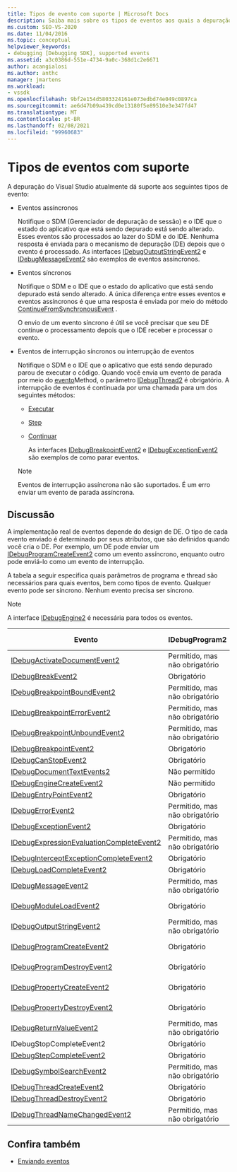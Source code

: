 ```yaml
---
title: Tipos de evento com suporte | Microsoft Docs
description: Saiba mais sobre os tipos de eventos aos quais a depuração do Visual Studio dá suporte, incluindo eventos assíncronos, eventos síncronos e eventos de interrupção.
ms.custom: SEO-VS-2020
ms.date: 11/04/2016
ms.topic: conceptual
helpviewer_keywords:
- debugging [Debugging SDK], supported events
ms.assetid: a3c0386d-551e-4734-9a0c-368d1c2e6671
author: acangialosi
ms.author: anthc
manager: jmartens
ms.workload:
- vssdk
ms.openlocfilehash: 9bf2e154d5803324161e073edbd74e049c0897ca
ms.sourcegitcommit: ae6d47b09a439cd0e13180f5e89510e3e347fd47
ms.translationtype: MT
ms.contentlocale: pt-BR
ms.lasthandoff: 02/08/2021
ms.locfileid: "99960683"
---
```

# <a name="supported-event-types"></a>Tipos de eventos com suporte
A depuração do Visual Studio atualmente dá suporte aos seguintes tipos de evento:

- Eventos assíncronos

   Notifique o SDM (Gerenciador de depuração de sessão) e o IDE que o estado do aplicativo que está sendo depurado está sendo alterado. Esses eventos são processados ao lazer do SDM e do IDE. Nenhuma resposta é enviada para o mecanismo de depuração (DE) depois que o evento é processado. As interfaces [IDebugOutputStringEvent2](../../extensibility/debugger/reference/idebugoutputstringevent2.md) e [IDebugMessageEvent2](../../extensibility/debugger/reference/idebugmessageevent2.md) são exemplos de eventos assíncronos.

- Eventos síncronos

   Notifique o SDM e o IDE que o estado do aplicativo que está sendo depurado está sendo alterado. A única diferença entre esses eventos e eventos assíncronos é que uma resposta é enviada por meio do método [ContinueFromSynchronousEvent](../../extensibility/debugger/reference/idebugengine2-continuefromsynchronousevent.md) .

   O envio de um evento síncrono é útil se você precisar que seu DE continue o processamento depois que o IDE receber e processar o evento.

- Eventos de interrupção síncronos ou interrupção de eventos

   Notifique o SDM e o IDE que o aplicativo que está sendo depurado parou de executar o código. Quando você envia um evento de parada por meio do [evento](../../extensibility/debugger/reference/idebugeventcallback2-event.md)Method, o parâmetro [IDebugThread2](../../extensibility/debugger/reference/idebugthread2.md) é obrigatório. A interrupção de eventos é continuada por uma chamada para um dos seguintes métodos:

  - [Executar](../../extensibility/debugger/reference/idebugprogram2-execute.md)

  - [Step](../../extensibility/debugger/reference/idebugprogram2-step.md)

  - [Continuar](../../extensibility/debugger/reference/idebugprogram2-continue.md)

    As interfaces [IDebugBreakpointEvent2](../../extensibility/debugger/reference/idebugbreakpointevent2.md) e [IDebugExceptionEvent2](../../extensibility/debugger/reference/idebugexceptionevent2.md) são exemplos de como parar eventos.

  > [!NOTE]
  > Eventos de interrupção assíncrona não são suportados. É um erro enviar um evento de parada assíncrona.

## <a name="discussion"></a>Discussão
 A implementação real de eventos depende do design de DE. O tipo de cada evento enviado é determinado por seus atributos, que são definidos quando você cria o DE. Por exemplo, um DE pode enviar um [IDebugProgramCreateEvent2](../../extensibility/debugger/reference/idebugprogramcreateevent2.md) como um evento assíncrono, enquanto outro pode enviá-lo como um evento de interrupção.

 A tabela a seguir especifica quais parâmetros de programa e thread são necessários para quais eventos, bem como tipos de evento. Qualquer evento pode ser síncrono. Nenhum evento precisa ser síncrono.

> [!NOTE]
> A interface [IDebugEngine2](../../extensibility/debugger/reference/idebugengine2.md) é necessária para todos os eventos.

|Evento|IDebugProgram2|IDebugThread2|Interrompendo eventos|
|-----------|--------------------|-------------------|---------------------|
|[IDebugActivateDocumentEvent2](../../extensibility/debugger/reference/idebugactivatedocumentevent2.md)|Permitido, mas não obrigatório|Permitido, mas não obrigatório|Não|
|[IDebugBreakEvent2](../../extensibility/debugger/reference/idebugbreakevent2.md)|Obrigatório|Obrigatório|Yes|
|[IDebugBreakpointBoundEvent2](../../extensibility/debugger/reference/idebugbreakpointboundevent2.md)|Permitido, mas não obrigatório|Permitido, mas não obrigatório|Não|
|[IDebugBreakpointErrorEvent2](../../extensibility/debugger/reference/idebugbreakpointerrorevent2.md)|Permitido, mas não obrigatório|Permitido, mas não obrigatório|Não|
|[IDebugBreakpointUnboundEvent2](../../extensibility/debugger/reference/idebugbreakpointunboundevent2.md)|Permitido, mas não obrigatório|Permitido, mas não obrigatório|Não|
|[IDebugBreakpointEvent2](../../extensibility/debugger/reference/idebugbreakpointevent2.md)|Obrigatório|Obrigatório|Yes|
|[IDebugCanStopEvent2](../../extensibility/debugger/reference/idebugcanstopevent2.md)|Obrigatório|Obrigatório|No|
|[IDebugDocumentTextEvents2](../../extensibility/debugger/reference/idebugdocumenttextevents2.md)|Não permitido|Não permitido|Não|
|[IDebugEngineCreateEvent2](../../extensibility/debugger/reference/idebugenginecreateevent2.md)|Não permitido|Não permitido|Não|
|[IDebugEntryPointEvent2](../../extensibility/debugger/reference/idebugentrypointevent2.md)|Obrigatório|Obrigatório|Yes|
|[IDebugErrorEvent2](../../extensibility/debugger/reference/idebugerrorevent2.md)|Permitido, mas não obrigatório|Permitido, mas não obrigatório|Pode ser|
|[IDebugExceptionEvent2](../../extensibility/debugger/reference/idebugexceptionevent2.md)|Obrigatório|Obrigatório|Yes|
|[IDebugExpressionEvaluationCompleteEvent2](../../extensibility/debugger/reference/idebugexpressionevaluationcompleteevent2.md)|Permitido, mas não obrigatório|Permitido, mas não obrigatório|Pode ser|
|[IDebugInterceptExceptionCompleteEvent2](../../extensibility/debugger/reference/idebuginterceptexceptioncompleteevent2.md)|Obrigatório|Obrigatório|Yes|
|[IDebugLoadCompleteEvent2](../../extensibility/debugger/reference/idebugloadcompleteevent2.md)|Obrigatório|Obrigatório|Yes|
|[IDebugMessageEvent2](../../extensibility/debugger/reference/idebugmessageevent2.md)|Permitido, mas não obrigatório|Permitido, mas não obrigatório|Pode ser|
|[IDebugModuleLoadEvent2](../../extensibility/debugger/reference/idebugmoduleloadevent2.md)|Obrigatório|Permitido, mas não obrigatório|Não|
|[IDebugOutputStringEvent2](../../extensibility/debugger/reference/idebugoutputstringevent2.md)|Permitido, mas não obrigatório|Permitido, mas não obrigatório|Não|
|[IDebugProgramCreateEvent2](../../extensibility/debugger/reference/idebugprogramcreateevent2.md)|Obrigatório|Permitido, mas não obrigatório|Não|
|[IDebugProgramDestroyEvent2](../../extensibility/debugger/reference/idebugprogramdestroyevent2.md)|Obrigatório|Permitido, mas não obrigatório|Não|
|[IDebugPropertyCreateEvent2](../../extensibility/debugger/reference/idebugpropertycreateevent2.md)|Obrigatório|Permitido, mas não obrigatório|Não|
|[IDebugPropertyDestroyEvent2](../../extensibility/debugger/reference/idebugpropertydestroyevent2.md)|Obrigatório|Permitido, mas não obrigatório|Não|
|[IDebugReturnValueEvent2](../../extensibility/debugger/reference/idebugreturnvalueevent2.md)|Permitido, mas não obrigatório|Permitido, mas não obrigatório|Não|
|IDebugStopCompleteEvent2|Obrigatório|Obrigatório|Yes|
|[IDebugStepCompleteEvent2](../../extensibility/debugger/reference/idebugstepcompleteevent2.md)|Obrigatório|Obrigatório|Yes|
|[IDebugSymbolSearchEvent2](../../extensibility/debugger/reference/idebugsymbolsearchevent2.md)|Permitido, mas não obrigatório|Permitido, mas não obrigatório|Não|
|[IDebugThreadCreateEvent2](../../extensibility/debugger/reference/idebugthreadcreateevent2.md)|Obrigatório|Obrigatório|No|
|[IDebugThreadDestroyEvent2](../../extensibility/debugger/reference/idebugthreaddestroyevent2.md)|Obrigatório|Obrigatório|No|
|[IDebugThreadNameChangedEvent2](../../extensibility/debugger/reference/idebugthreadnamechangedevent2.md)|Permitido, mas não obrigatório|Permitido, mas não obrigatório|Não|

## <a name="see-also"></a>Confira também
- [Enviando eventos](../../extensibility/debugger/sending-events.md)
